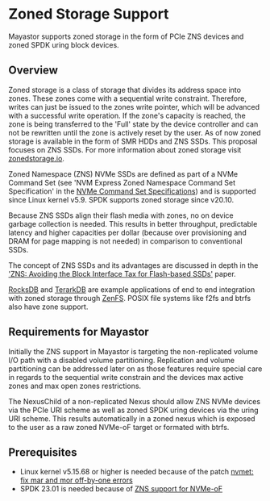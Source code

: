 # Zoned Storage Support
Mayastor supports zoned storage in the form of PCIe ZNS devices and zoned SPDK uring block devices.

## Overview
Zoned storage is a class of storage that divides its address space into zones. These zones come with a sequential write constraint. Therefore, writes can just be issued to the zones write pointer, which will be advanced with a successful write operation. If the zone's capacity is reached, the zone is being transferred to the 'Full' state by the device controller and can not be rewritten until the zone is actively reset by the user. As of now zoned storage is available in the form of SMR HDDs and ZNS SSDs. This proposal focuses on ZNS SSDs.
For more information about zoned storage visit [zonedstorage.io](https://zonedstorage.io/).

Zoned Namespace (ZNS) NVMe SSDs are defined as part of a NVMe Command Set (see 'NVM Express Zoned Namespace Command Set Specification' in the [NVMe Command Set Specifications](https://nvmexpress.org/developers/nvme-command-set-specifications/)) and is supported since Linux kernel v5.9. SPDK supports zoned storage since v20.10.

Because ZNS SSDs align their flash media with zones, no on device garbage collection is needed. This results in better throughput, predictable latency and higher capacities per dollar (because over provisioning and DRAM for page mapping is not needed) in comparison to conventional SSDs.

The concept of ZNS SSDs and its advantages are discussed in depth in the ['ZNS: Avoiding the Block Interface Tax for Flash-based SSDs'](https://www.usenix.org/conference/atc21/presentation/bjorling) paper.

[RocksDB](https://github.com/facebook/rocksdb) and [TerarkDB](https://github.com/bytedance/terarkdb) are example applications of end to end integration with zoned storage through [ZenFS](https://github.com/westerndigitalcorporation/zenfs).
POSIX file systems like f2fs and btrfs also have zone support.

## Requirements for Mayastor
Initially the ZNS support in Mayastor is targeting the non-replicated volume I/O path with a disabled volume partitioning.
Replication and volume partitioning can be addressed later on as those features require special care in regards to the sequential write constrain and the devices max active zones and max open zones restrictions.

The NexusChild of a non-replicated Nexus should allow ZNS NVMe devices via the PCIe URI scheme as well as zoned SPDK uring devices via the uring URI scheme. This results automatically in a zoned nexus which is exposed to the user as a raw zoned NVMe-oF target or formated with btrfs.

## Prerequisites
- Linux kernel v5.15.68 or higher is needed because of the patch [nvmet: fix mar and mor off-by-one errors](https://lore.kernel.org/lkml/20220906073929.3292899-1-Dennis.Maisenbacher@wdc.com/)
- SPDK 23.01 is needed because of [ZNS support for NVMe-oF](https://review.spdk.io/gerrit/c/spdk/spdk/+/16044/7)
